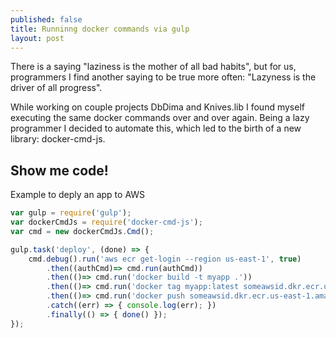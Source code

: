 ```yaml
---
published: false
title: Runninng docker commands via gulp
layout: post
---
```

There is a saying "laziness is the mother of all bad habits", but for us, programmers I find another saying to be true more often: "Lazyness is the driver of  all progress".

While working on couple projects DbDima and Knives.lib I found myself executing the same docker commands over and over again. Being a lazy programmer I decided to automate this, which led to the birth of a new library: docker-cmd-js.

## Show me code!
Example to deply an app to AWS
```javascript
var gulp = require('gulp');
var dockerCmdJs = require('docker-cmd-js');
var cmd = new dockerCmdJs.Cmd();

gulp.task('deploy', (done) => {
    cmd.debug().run('aws ecr get-login --region us-east-1', true)
        .then((authCmd)=> cmd.run(authCmd))
        .then(()=> cmd.run('docker build -t myapp .'))
        .then(()=> cmd.run('docker tag myapp:latest someawsid.dkr.ecr.us-east-1.amazonaws.com/myapp:latest'))
        .then(()=> cmd.run('docker push someawsid.dkr.ecr.us-east-1.amazonaws.com/myapp:latest'))
        .catch((err) => { console.log(err); })
        .finally(() => { done() });
});
```